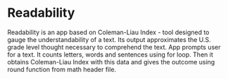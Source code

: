 # Readability
Readability is an app based on Coleman-Liau Index - tool designed to gauge the understandability of a text. Its output approximates the U.S. grade level thought necessary to comprehend the text.
App prompts user for a text. It counts letters, words and sentences using for loop. Then it obtains Coleman-Liau Index with this data and gives the outcome using round function from math header file.
